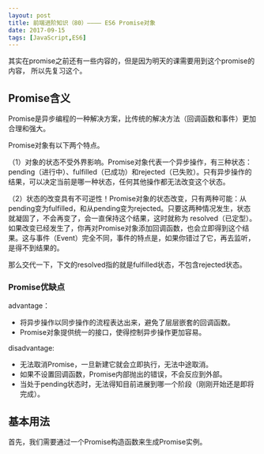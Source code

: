 ```yaml
---
layout: post
title: 前端进阶知识（80）———— ES6 Promise对象
date: 2017-09-15
tags: [JavaScript,ES6]
---
```


其实在promise之前还有一些内容的，但是因为明天的课需要用到这个promise的内容， 所以先复习这个。

## Promise含义

Promise是异步编程的一种解决方案，比传统的解决方法（回调函数和事件）更加合理和强大。

Promise对象有以下两个特点。

（1）对象的状态不受外界影响。Promise对象代表一个异步操作，有三种状态：pending（进行中）、fulfilled（已成功）和rejected（已失败）。只有异步操作的结果，可以决定当前是哪一种状态，任何其他操作都无法改变这个状态。

（2）状态的改变具有不可逆性！Promise对象的状态改变，只有两种可能：从pending变为fulfilled，和从pending变为rejected。只要这两种情况发生，状态就凝固了，不会再变了，会一直保持这个结果，这时就称为 resolved（已定型）。如果改变已经发生了，你再对Promise对象添加回调函数，也会立即得到这个结果。这与事件（Event）完全不同，事件的特点是，如果你错过了它，再去监听，是得不到结果的。

那么交代一下，下文的resolved指的就是fulfilled状态，不包含rejected状态。

### Promise优缺点

advantage：

- 将异步操作以同步操作的流程表达出来，避免了层层嵌套的回调函数。
- Promise对象提供统一的接口，使得控制异步操作更加容易。

disadvantage:

- 无法取消Promise，一旦新建它就会立即执行，无法中途取消。
- 如果不设置回调函数，Promise内部抛出的错误，不会反应到外部。
- 当处于pending状态时，无法得知目前进展到哪一个阶段（刚刚开始还是即将完成）。

## 基本用法

首先，我们需要通过一个Promise构造函数来生成Promise实例。

    